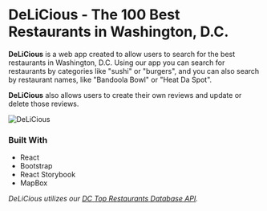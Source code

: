 # DeLiCious - The 100 Best Restaurants in Washington, D.C.

__DeLiCious__ is a web app created to allow users to search for the best restaurants in Washington, D.C. Using our app you can search for restaurants by categories like "sushi" or "burgers", and you can also search by restaurant names, like "Bandoola Bowl" or "Heat Da Spot".  

__DeLiCious__ also allows users to create their own reviews and update or delete those reviews. 
  

![DeLiCious](src/assets/dlcs2.gif)  


### Built With

- React  
- Bootstrap  
- React Storybook  
- MapBox  


_DeLiCious utilizes our [DC Top Restaurants Database API](https://github.com/TylerEikenberg/Yelp-DC-Database)._ 

